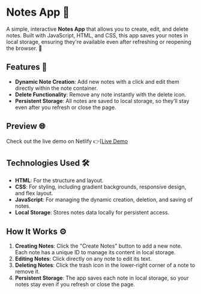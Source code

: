 # Notes App 📒

A simple, interactive **Notes App** that allows you to create, edit, and delete notes. Built with JavaScript, HTML, and CSS, this app saves your notes in local storage,
ensuring they're available even after refreshing or reopening the browser. 🎉

## Features 🚀

- **Dynamic Note Creation**: Add new notes with a click and edit them directly within the note container.
- **Delete Functionality**: Remove any note instantly with the delete icon.
- **Persistent Storage**: All notes are saved to local storage, so they’ll stay even after you refresh or close the page.

## Preview 🌐

Check out the live demo on Netlify 👉[[Live Demo](https://simple-note-app7.netlify.app/)

## Technologies Used 🛠️

- **HTML**: For the structure and layout.
- **CSS**: For styling, including gradient backgrounds, responsive design, and flex layout.
- **JavaScript**: For managing the dynamic creation, deletion, and saving of notes.
- **Local Storage**: Stores notes data locally for persistent access.

## How It Works ⚙️

1. **Creating Notes**: Click the "Create Notes" button to add a new note. Each note has a unique ID to manage its content in local storage.
2. **Editing Notes**: Click directly on any note to edit its text.
3. **Deleting Notes**: Click the trash icon in the lower-right corner of a note to remove it.
4. **Persistent Storage**: The app saves each note in local storage, so your notes stay even if you refresh or close the page.
